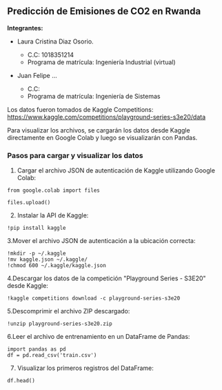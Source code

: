 ## Predicción de Emisiones de CO2 en Rwanda

**Integrantes:**

- Laura Cristina Diaz Osorio.
  - C.C: 1018351214
  - Programa de matrícula: Ingeniería Industrial (virtual)

- Juan Felipe ...
  - C.C:
  - Programa de matrícula: Ingeniería de Sistemas

Los datos fueron tomados de Kaggle Competitions:
https://www.kaggle.com/competitions/playground-series-s3e20/data

Para visualizar los archivos, se cargarán los datos desde Kaggle directamente en Google Colab y luego se visualizarán con Pandas.

### Pasos para cargar y visualizar los datos

1. Cargar el archivo JSON de autenticación de Kaggle utilizando Google Colab:
```
from google.colab import files

files.upload()
```
2. Instalar la API de Kaggle:
```
!pip install kaggle
```
3.Mover el archivo JSON de autenticación a la ubicación correcta:
```
!mkdir -p ~/.kaggle
!mv kaggle.json ~/.kaggle/
!chmod 600 ~/.kaggle/kaggle.json
```
4.Descargar los datos de la competición "Playground Series - S3E20" desde Kaggle:
```
!kaggle competitions download -c playground-series-s3e20
```
5.Descomprimir el archivo ZIP descargado:
```
!unzip playground-series-s3e20.zip
```
6.Leer el archivo de entrenamiento en un DataFrame de Pandas:
```
import pandas as pd
df = pd.read_csv('train.csv')
```
7. Visualizar los primeros registros del DataFrame:
```
df.head()
```

